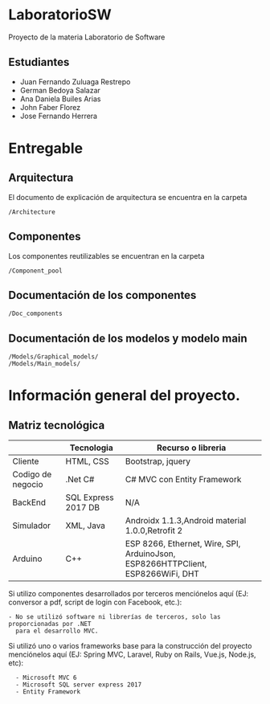 # LaboratorioSW

Proyecto de la materia Laboratorio de Software

## Estudiantes

- Juan Fernando Zuluaga Restrepo
- German Bedoya Salazar
- Ana Daniela Builes Arias
- John Faber Florez
- Jose Fernando Herrera

# Entregable

## Arquitectura

El documento de explicación de arquitectura se encuentra en la carpeta

```
/Architecture
```

## Componentes

Los componentes reutilizables se encuentran en la carpeta

```
/Component_pool
```

## Documentación de los componentes

```
/Doc_components
```

## Documentación de los modelos y modelo main 

```
/Models/Graphical_models/
/Models/Main_models/
```

# Información general del proyecto.


## Matriz tecnológica


|                   | Tecnologia          | Recurso o libreria                                 |
| -- | -- | -- |
| Cliente           | HTML, CSS           | Bootstrap, jquery                                  |
| Codigo de negocio | .Net C#             | C# MVC con Entity Framework                        |
| BackEnd           | SQL Express 2017 DB | N/A                                                |
| Simulador         | XML, Java           | Androidx 1.1.3,Android material 1.0.0,Retrofit 2   |
| Arduino           | C++                 | ESP 8266, Ethernet, Wire, SPI, ArduinoJson, ESP8266HTTPClient, ESP8266WiFi, DHT|





Si utilizo componentes desarrollados por terceros menciónelos aquí (EJ: conversor
a pdf, script de login con Facebook, etc.):

```
- No se utilizó software ni librerías de terceros, solo las proporcionadas por .NET
  para el desarrollo MVC.
```

Si utilizó uno o varios frameworks base para la construcción del proyecto
menciónelos aquí (EJ: Spring MVC, Laravel, Ruby on Rails, Vue.js, Node.js, etc):

```
  - Microsoft MVC 6
  - Microsoft SQL server express 2017
  - Entity Framework
```
  
